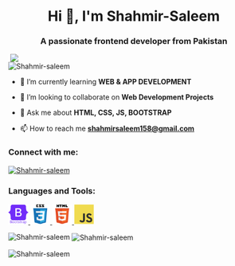 <h1 align="center">Hi 👋, I'm Shahmir-Saleem</h1>
<h3 align="center">A passionate frontend developer from Pakistan</h3>
<img src="https://user-images.githubusercontent.com/69011963/137184767-79a13ec7-1bb3-4341-a6da-3a149c9c159a.gif" align="right" width="500px">
<p align="left"> <img src="https://komarev.com/ghpvc/?username=Shahmir-saleem&label=Profile%20views&color=0e75b6&style=flat" alt="Shahmir-saleem" /> </p>

- 🌱 I’m currently learning **WEB & APP DEVELOPMENT**

- 👯 I’m looking to collaborate on **Web Development Projects**

- 💬 Ask me about **HTML, CSS, JS, BOOTSTRAP**

- 📫 How to reach me **shahmirsaleem158@gmail.com**

<h3 align="left">Connect with me:</h3>
<p align="left">
<a href="https://linkedin.com/in/Shahmir-saleem" target="blank"><img align="center" src="https://raw.githubusercontent.com/rahuldkjain/github-profile-readme-generator/master/src/images/icons/Social/linked-in-alt.svg" alt="Shahmir-saleem" height="30" width="40" /></a>


<h3 align="left">Languages and Tools:</h3>
<p align="left"> <a href="https://getbootstrap.com" target="_blank" rel="noreferrer"> <img src="https://raw.githubusercontent.com/devicons/devicon/master/icons/bootstrap/bootstrap-plain-wordmark.svg" alt="bootstrap" width="40" height="40"/> </a> <a href="https://www.w3schools.com/css/" target="_blank" rel="noreferrer"> <img src="https://raw.githubusercontent.com/devicons/devicon/master/icons/css3/css3-original-wordmark.svg" alt="css3" width="40" height="40"/> </a> <a href="https://www.w3.org/html/" target="_blank" rel="noreferrer"> <img src="https://raw.githubusercontent.com/devicons/devicon/master/icons/html5/html5-original-wordmark.svg" alt="html5" width="40" height="40"/> </a> <a href="https://developer.mozilla.org/en-US/docs/Web/JavaScript" target="_blank" rel="noreferrer"> <img src="https://raw.githubusercontent.com/devicons/devicon/master/icons/javascript/javascript-original.svg" alt="javascript" width="40" height="40"/> </a> </p>

<p><img align="left" src="https://github-readme-stats.vercel.app/api/top-langs?username=Shahmir-saleem&show_icons=true&locale=en&layout=compact" alt="Shahmir-saleem" /></p>

<p>&nbsp;<img align="center" src="https://github-readme-stats.vercel.app/api?username=Shahmir-saleem&show_icons=true&locale=en" alt="Shahmir-saleem" /></p>

<p><img align="center" src="https://github-readme-streak-stats.herokuapp.com/?user=Shahmir-saleem&" alt="Shahmir-saleem" /></p>
